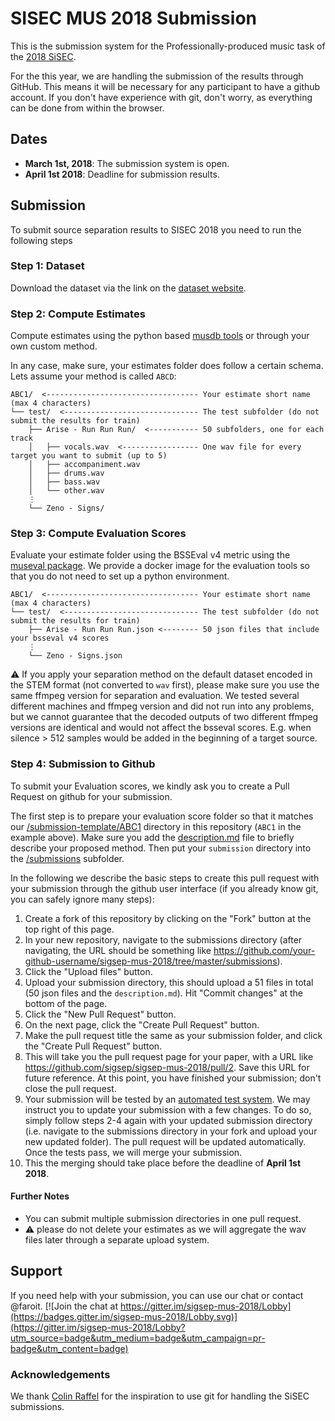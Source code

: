 # SISEC MUS 2018 Submission

This is the submission system for the Professionally-produced music task of the [2018 SiSEC](https://sisec.inria.fr/2018-professionally-produced-music-recordings/).

For the this year, we are handling the submission of the results through GitHub.
This means it will be necessary for any participant to have a github account. If you don't have experience with git, don't worry, as everything can be done from within the browser.

## Dates

- __March 1st, 2018__: The submission system is open.
- __April 1st 2018__: Deadline for submission results.

## Submission

To submit source separation results to SISEC 2018 you need to run the following steps

### Step 1: Dataset

Download the dataset via the link on the [dataset website](https://sigsep.github.io/musdb).

### Step 2: Compute Estimates

Compute estimates using the python based [musdb tools](https://github.com/sigsep/sigsep-mus-db) or through your own custom method.

In any case, make sure, your estimates folder does follow a certain schema. Lets assume your method is called `ABCD`:

```
ABC1/  <---------------------------------- Your estimate short name (max 4 characters)
└── test/  <------------------------------ The test subfolder (do not submit the results for train)
    ├── Arise - Run Run Run/  <----------- 50 subfolders, one for each track
    │   ├── vocals.wav  <----------------- One wav file for every target you want to submit (up to 5)
    │   ├── accompaniment.wav
    │   ├── drums.wav
    │   ├── bass.wav
    │   └── other.wav
    ⋮
    └── Zeno - Signs/
```

### Step 3: Compute Evaluation Scores

Evaluate your estimate folder using the BSSEval v4 metric using the [museval package](https://github.com/sigsep/sigsep-mus-eval). We provide a docker image for the evaluation tools so that you do not need to set up a python environment.

```
ABC1/  <---------------------------------- Your estimate short name (max 4 characters)
└── test/  <------------------------------ The test subfolder (do not submit the results for train)
    ├── Arise - Run Run Run.json <-------- 50 json files that include your bsseval v4 scores
    ⋮
    └── Zeno - Signs.json
```

:warning: If you apply your separation method on the default dataset encoded in the STEM format (not converted to `wav` first), please make sure you use the same ffmpeg version for separation and evaluation. We tested several different machines and ffmpeg version and did not run into any problems, but we cannot guarantee that the decoded outputs of two different ffmpeg versions are identical and would not affect the bsseval scores. E.g. when silence > 512 samples would be added in the beginning of a target source.

### Step 4: Submission to Github

To submit your Evaluation scores, we kindly ask you to create a Pull Request on github for your submission.

The first step is to prepare your evaluation score folder so that it matches our [/submission-template/ABC1](/submission-template) directory in this repository (`ABC1` in the example above). Make sure you add the [description.md](/submission-template/ABC1/description.md) file to briefly describe your proposed method. Then put your `submission` directory into the [/submissions](/submissions) subfolder.

In the following we describe the basic steps to create this pull request with your submission through the github user interface (if you already know git, you can safely ignore many steps):

1. Create a fork of this repository by clicking on the "Fork" button at the top right of this page.
2. In your new repository, navigate to the submissions directory (after navigating, the URL should be something like https://github.com/your-github-username/sigsep-mus-2018/tree/master/submissions).
3. Click the "Upload files" button.
4. Upload your submission directory, this should upload a 51 files in total (50 json files and the `description.md`). Hit "Commit changes" at the bottom of the page.
5. Click the "New Pull Request" button.
6. On the next page, click the "Create Pull Request" button.
7. Make the pull request title the same as your submission folder, and click the "Create Pull Request" button.
8. This will take you the pull request page for your paper, with a URL like https://github.com/sigsep/sigsep-mus-2018/pull/2. Save this URL for future reference. At this point, you have finished your submission; don't close the pull request.
9. Your submission will be tested by an [automated test system](/tests). We may instruct you to update your submission with a few changes. To do so, simply follow steps 2-4 again with your updated submission directory (i.e. navigate to the submissions directory in your fork and upload your new updated folder). The pull request will be updated automatically. Once the tests pass, we will merge your submission.
10. This the merging should take place before the deadline of __April 1st 2018__.

#### Further Notes

- You can submit multiple submission directories in one pull request.
- :warning: please do not delete your estimates as we will aggregate the wav files later through a separate upload system.

## Support

If you need help with your submission, you can use our chat or contact @faroit.
[![Join the chat at https://gitter.im/sigsep-mus-2018/Lobby](https://badges.gitter.im/sigsep-mus-2018/Lobby.svg)](https://gitter.im/sigsep-mus-2018/Lobby?utm_source=badge&utm_medium=badge&utm_campaign=pr-badge&utm_content=badge)

### Acknowledgements

We thank [Colin Raffel](http://colinraffel.com) for the inspiration to use git for handling the SiSEC submissions.
